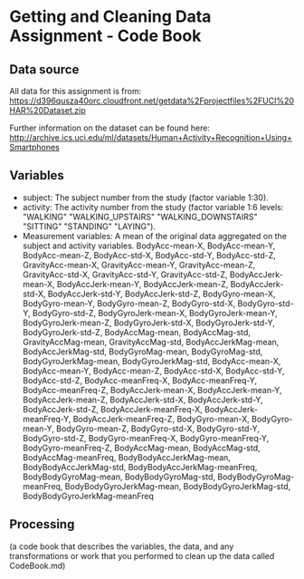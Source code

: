# Getting and Cleaning Data Assignment - Code Book

## Data source
All data for this assignment is from:
https://d396qusza40orc.cloudfront.net/getdata%2Fprojectfiles%2FUCI%20HAR%20Dataset.zip

Further information on the dataset can be found here:
http://archive.ics.uci.edu/ml/datasets/Human+Activity+Recognition+Using+Smartphones

## Variables
* subject: The subject number from the study (factor variable 1:30).
* activity: The activity number from the study (factor variable 1:6 levels: "WALKING" "WALKING_UPSTAIRS" "WALKING_DOWNSTAIRS" "SITTING" "STANDING" "LAYING").
* Measurement variables: A mean of the original data aggregated on the subject and activity variables.
    BodyAcc-mean-X, BodyAcc-mean-Y, BodyAcc-mean-Z, BodyAcc-std-X, BodyAcc-std-Y, BodyAcc-std-Z, GravityAcc-mean-X, GravityAcc-mean-Y, GravityAcc-mean-Z, GravityAcc-std-X, GravityAcc-std-Y, GravityAcc-std-Z, BodyAccJerk-mean-X, BodyAccJerk-mean-Y, BodyAccJerk-mean-Z, BodyAccJerk-std-X, BodyAccJerk-std-Y, BodyAccJerk-std-Z, BodyGyro-mean-X, BodyGyro-mean-Y, BodyGyro-mean-Z, BodyGyro-std-X, BodyGyro-std-Y, BodyGyro-std-Z, BodyGyroJerk-mean-X, BodyGyroJerk-mean-Y, BodyGyroJerk-mean-Z, BodyGyroJerk-std-X, BodyGyroJerk-std-Y, BodyGyroJerk-std-Z, BodyAccMag-mean, BodyAccMag-std, GravityAccMag-mean, GravityAccMag-std, BodyAccJerkMag-mean, BodyAccJerkMag-std, BodyGyroMag-mean, BodyGyroMag-std, BodyGyroJerkMag-mean, BodyGyroJerkMag-std, BodyAcc-mean-X, BodyAcc-mean-Y, BodyAcc-mean-Z, BodyAcc-std-X, BodyAcc-std-Y, BodyAcc-std-Z, BodyAcc-meanFreq-X, BodyAcc-meanFreq-Y, BodyAcc-meanFreq-Z, BodyAccJerk-mean-X, BodyAccJerk-mean-Y, BodyAccJerk-mean-Z, BodyAccJerk-std-X, BodyAccJerk-std-Y, BodyAccJerk-std-Z, BodyAccJerk-meanFreq-X, BodyAccJerk-meanFreq-Y, BodyAccJerk-meanFreq-Z, BodyGyro-mean-X, BodyGyro-mean-Y, BodyGyro-mean-Z, BodyGyro-std-X, BodyGyro-std-Y, BodyGyro-std-Z, BodyGyro-meanFreq-X, BodyGyro-meanFreq-Y, BodyGyro-meanFreq-Z, BodyAccMag-mean, BodyAccMag-std, BodyAccMag-meanFreq, BodyBodyAccJerkMag-mean, BodyBodyAccJerkMag-std, BodyBodyAccJerkMag-meanFreq, BodyBodyGyroMag-mean, BodyBodyGyroMag-std, BodyBodyGyroMag-meanFreq, BodyBodyGyroJerkMag-mean, BodyBodyGyroJerkMag-std, BodyBodyGyroJerkMag-meanFreq

## Processing


(a code book that describes the variables, the data, and any transformations or work that you performed to clean up the data called CodeBook.md)
